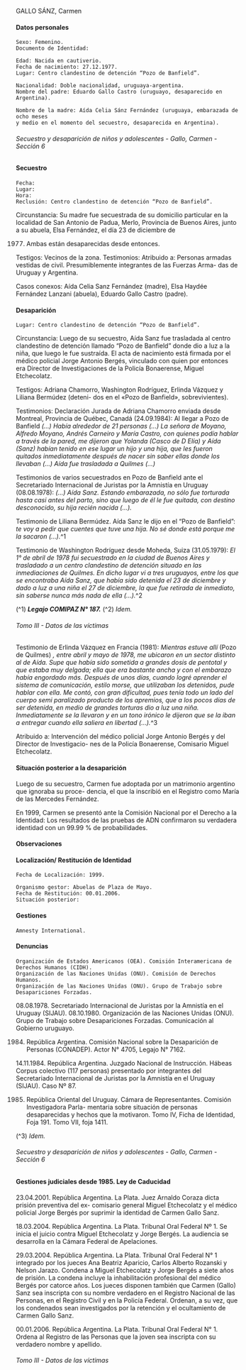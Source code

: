 GALLO SÁNZ, Carmen

#### Datos personales

```
Sexo: Femenino.
Documento de Identidad:
```
```
Edad: Nacida en cautiverio.
Fecha de nacimiento: 27.12.1977.
Lugar: Centro clandestino de detención “Pozo de Banfield”.
```
```
Nacionalidad: Doble nacionalidad, uruguaya-argentina.
Nombre del padre: Eduardo Gallo Castro (uruguayo, desaparecido en Argentina).
```
```
Nombre de la madre: Aída Celia Sánz Fernández (uruguaya, embarazada de ocho meses
y medio en el momento del secuestro, desaparecida en Argentina).
```

###### Secuestro y desaparición de niños y adolescentes - Gallo, Carmen - Sección 6

#### Secuestro

```
Fecha:
Lugar:
Hora:
Reclusión: Centro clandestino de detención “Pozo de Banfield”.
```
Circunstancia: Su madre fue secuestrada de su domicilio particular en la localidad de San Antonio de
Padua, Merlo, Provincia de Buenos Aires, junto a su abuela, Elsa Fernández, el día 23 de diciembre de

1977. Ambas están desaparecidas desde entonces.

Testigos: Vecinos de la zona.
Testimonios:
Atribuido a: Personas armadas vestidas de civil. Presumiblemente integrantes de las Fuerzas Arma-
das de Uruguay y Argentina.

Casos conexos: Aída Celia Sanz Fernández (madre), Elsa Haydée Fernández Lanzani (abuela),
Eduardo Gallo Castro (padre).

#### Desaparición

```
Lugar: Centro clandestino de detención “Pozo de Banfield”.
```
Circunstancia: Luego de su secuestro, Aída Sanz fue trasladada al centro clandestino de detención
llamado “Pozo de Banfield” donde dio a luz a la niña, que luego le fue sustraída. El acta de nacimiento
está firmada por el médico policial Jorge Antonio Bergés, vinculado con quien por entonces era Director
de Investigaciones de la Policía Bonaerense, Miguel Etchecolatz.

Testigos: Adriana Chamorro, Washington Rodríguez, Erlinda Vázquez y Liliana Bermúdez (deteni-
dos en el «Pozo de Banfield», sobrevivientes).

Testimonios: Declaración Jurada de Adriana Chamorro enviada desde Montreal, Provincia de Québec,
Canadá (24.09.1984): Al llegar a Pozo de Banfield _(...) Había alrededor de 21 personas (...) La señora
de Moyano, Alfredo Moyano, Andrés Carneiro y María Castro, con quienes podía hablar a través de
la pared, me dijeron que Yolanda (Casco de D ́Elía) y Aída (Sanz) habían tenido en ese lugar un hijo y
una hija, que les fueron quitados inmediatamente después de nacer sin saber ellas donde los llevaban
(...) Aída fue trasladada a Quilmes (...)_

Testimonios de varios secuestrados en Pozo de Banfield ante el Secretariado Internacional de
Juristas por la Amnistía en Uruguay (08.08.1978): _(...) Aída Sanz. Estando embarazada, no sólo fue
torturada hasta casi antes del parto, sino que luego de él le fue quitada, con destino desconocido, su hija
recién nacida (...)._

Testimonio de Liliana Bermúdez. Aída Sanz le dijo en el “Pozo de Banfield”: _te voy a pedir que
cuentes que tuve una hija. No sé donde está porque me la sacaron (...)._^1

Testimonio de Washington Rodríguez desde Moheda, Suiza (31.05.1979): _El 1° de abril de 1978 fui
secuestrado en la ciudad de Buenos Aires y trasladado a un centro clandestino de detención situado en
las inmediaciones de Quilmes. En dicho lugar vi a tres uruguayos, entre los que se encontraba Aída
Sanz, que había sido detenida el 23 de diciembre y dado a luz a una niña el 27 de diciembre, la que fue
retirada de inmediato, sin saberse nunca más nada de ella (...)._^2

(^1) **_Legajo COMIPAZ N° 187._**
(^2) _Idem._


###### Tomo III - Datos de las víctimas

Testimonio de Erlinda Vázquez en Francia (1981): _Mientras estuve allí_ (Pozo de Quilmes) _, entre
abril y mayo de 1978, me ubicaron en un sector distinto al de Aída. Supe que había sido sometida a
grandes dosis de pentotal y que estaba muy delgada; ella que era bastante ancha y con el embarazo
había engordado más. Después de unos días, cuando logré aprender el sistema de comunicación, estilo
morse, que utilizaban los detenidos, pude hablar con ella. Me contó, con gran dificultad, pues tenía todo
un lado del cuerpo semi paralizado producto de los apremios, que a los pocos días de ser detenida, en
medio de grandes torturas dio a luz una niña. Inmediatamente se la llevaron y en un tono irónico le
dijeron que se la iban a entregar cuando ella saliera en libertad (...)._^3

Atribuido a: Intervención del médico policial Jorge Antonio Bergés y del Director de Investigacio-
nes de la Policía Bonaerense, Comisario Miguel Etchecolatz.

#### Situación posterior a la desaparición

Luego de su secuestro, Carmen fue adoptada por un matrimonio argentino que ignoraba su proce-
dencia, el que la inscribió en el Registro como María de las Mercedes Fernández.

En 1999, Carmen se presentó ante la Comisión Nacional por el Derecho a la Identidad: Los resultados
de las pruebas de ADN confirmaron su verdadera identidad con un 99.99 % de probabilidades.

#### Observaciones

#### Localización/ Restitución de Identidad

```
Fecha de Localización: 1999.
```
```
Organismo gestor: Abuelas de Plaza de Mayo.
Fecha de Restitución: 00.01.2006.
Situación posterior:
```
#### Gestiones

```
Amnesty International.
```
#### Denuncias

```
Organización de Estados Americanos (OEA). Comisión Interamericana de Derechos Humanos (CIDH).
Organización de las Naciones Unidas (ONU). Comisión de Derechos Humanos.
Organización de las Naciones Unidas (ONU). Grupo de Trabajo sobre Desapariciones Forzadas.
```
08.08.1978. Secretariado Internacional de Juristas por la Amnistía en el Uruguay (SIJAU).
08.10.1980. Organización de las Naciones Unidas (ONU). Grupo de Trabajo sobre Desapariciones
Forzadas. Comunicación al Gobierno uruguayo.

1984. República Argentina. Comisión Nacional sobre la Desaparición de Personas (CONADEP).
Actor N° 4705, Legajo N° 7162.

14.11.1984. República Argentina. Juzgado Nacional de Instrucción. Hábeas Corpus colectivo (117
personas) presentado por integrantes del Secretariado Internacional de Juristas por la Amnistía en el
Uruguay (SIJAU). Caso Nº 87.

1985. República Oriental del Uruguay. Cámara de Representantes. Comisión Investigadora Parla-
mentaria sobre situación de personas desaparecidas y hechos que la motivaron. Tomo IV, Ficha de
Identidad, Foja 191. Tomo VII, foja 1411.

(^3) _Idem._


###### Secuestro y desaparición de niños y adolescentes - Gallo, Carmen - Sección 6

#### Gestiones judiciales desde 1985. Ley de Caducidad

23.04.2001. República Argentina. La Plata. Juez Arnaldo Coraza dicta prisión preventiva del ex-
comisario general Miguel Etchecolatz y el médico policial Jorge Bergés por suprimir la identidad de
Carmen Gallo Sanz.

18.03.2004. República Argentina. La Plata. Tribunal Oral Federal Nº 1. Se inicia el juicio contra
Miguel Etchecolatz y Jorge Bergés. La audiencia se desarrolla en la Cámara Federal de Apelaciones.

29.03.2004. República Argentina. La Plata. Tribunal Oral Federal N° 1 integrado por los jueces Ana
Beatriz Aparicio, Carlos Alberto Rozanski y Nelson Jarazo. Condena a Miguel Etchecolatz y Jorge
Bergés a siete años de prisión. La condena incluye la inhabilitación profesional del médico Bergés por
catorce años. Los jueces disponen también que Carmen (Gallo) Sanz sea inscripta con su nombre
verdadero en el Registro Nacional de las Personas, en el Registro Civil y en la Policía Federal. Ordenan,
a su vez, que los condenados sean investigados por la retención y el ocultamiento de Carmen Gallo
Sanz.

00.01.2006. República Argentina. La Plata. Tribunal Oral Federal N° 1. Ordena al Registro de las
Personas que la joven sea inscripta con su verdadero nombre y apellido.


###### Tomo III - Datos de las víctimas

